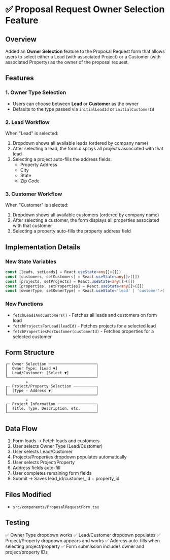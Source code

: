 # ✅ Proposal Request Owner Selection Feature

## Overview

Added an **Owner Selection** feature to the Proposal Request form that allows users to select either a Lead (with associated Project) or a Customer (with associated Property) as the owner of the proposal request.

## Features

### 1. **Owner Type Selection**

- Users can choose between **Lead** or **Customer** as the owner
- Defaults to the type passed via `initialLeadId` or `initialCustomerId`

### 2. **Lead Workflow**

When "Lead" is selected:

1. Dropdown shows all available leads (ordered by company name)
2. After selecting a lead, the form displays all projects associated with that lead
3. Selecting a project auto-fills the address fields:
   - Property Address
   - City
   - State
   - Zip Code

### 3. **Customer Workflow**

When "Customer" is selected:

1. Dropdown shows all available customers (ordered by company name)
2. After selecting a customer, the form displays all properties associated with that customer
3. Selecting a property auto-fills the property address field

## Implementation Details

### New State Variables

```typescript
const [leads, setLeads] = React.useState<any[]>([])
const [customers, setCustomers] = React.useState<any[]>([])
const [projects, setProjects] = React.useState<any[]>([])
const [properties, setProperties] = React.useState<any[]>([])
const [ownerType, setOwnerType] = React.useState<'lead' | 'customer'>('lead')
```

### New Functions

- `fetchLeadsAndCustomers()` - Fetches all leads and customers on form load
- `fetchProjectsForLead(leadId)` - Fetches projects for a selected lead
- `fetchPropertiesForCustomer(customerId)` - Fetches properties for a selected customer

## Form Structure

```
┌─ Owner Selection ─────────────────────┐
│  Owner Type: [Lead ▼]                 │
│  Lead/Customer: [Select ▼]            │
└───────────────────────────────────────┘
         ↓
┌─ Project/Property Selection ──────────┐
│  [Type - Address ▼]                   │
└───────────────────────────────────────┘
         ↓
┌─ Project Information ─────────────────┐
│  Title, Type, Description, etc.       │
└───────────────────────────────────────┘
```

## Data Flow

1. Form loads → Fetch leads and customers
2. User selects Owner Type (Lead/Customer)
3. User selects Lead/Customer
4. Projects/Properties dropdown populates automatically
5. User selects Project/Property
6. Address fields auto-fill
7. User completes remaining form fields
8. Submit → Saves lead_id/customer_id + property_id

## Files Modified

- `src/components/ProposalRequestForm.tsx`

## Testing

✅ Owner Type dropdown works
✅ Lead/Customer dropdown populates
✅ Project/Property dropdown appears and works
✅ Address auto-fills when selecting project/property
✅ Form submission includes owner and project/property IDs
